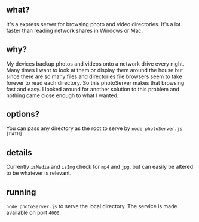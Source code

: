 ## what?
It's a express server for browsing photo and video directories. It's a lot faster than reading network shares in Windows or Mac. 

## why?
My devices backup photos and videos onto a network drive every night. Many times I want to look at them or display them around the house but since there are so many files and directories file browsers seem to take forever to read each directory. So this photoServer makes that browsing fast and easy. I looked around for another solution to this problem and nothing came close enough to what I wanted. 

## options?
You can pass any directory as the root to serve by `node photoServer.js [PATH]`

## details
Currently `isMedia` and `isImg` check for `mp4` and `jpg`, but can easily be altered to be whatever is relevant. 

## running
`node photoServer.js` to serve the local directory. The service is made available on port `4000`. 